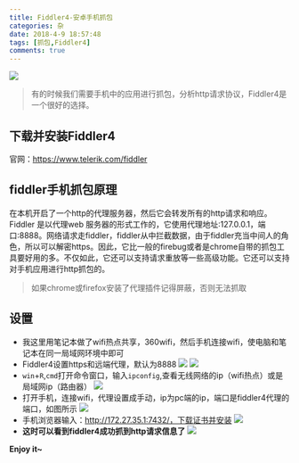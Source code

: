 ```yaml
---
title: Fiddler4-安卓手机抓包
categories: 杂
date: 2018-4-9 18:57:48
tags: [抓包,Fiddler4]
comments: true
---
```


![](https://fastly.jsdelivr.net/gh/libsgh/blog/themes/material-x/source/img/article/6b162853ly1fq6lv1xtamj20dc08wdfr.jpg)

>有的时候我们需要手机中的应用进行抓包，分析http请求协议，Fiddler4是一个很好的选择。

<!-- more -->

## 下载并安装Fiddler4

官网：https://www.telerik.com/fiddler

## fiddler手机抓包原理

在本机开启了一个http的代理服务器，然后它会转发所有的http请求和响应。Fiddler 是以代理web 服务器的形式工作的，它使用代理地址:127.0.0.1，端口:8888。网络请求走fiddler，fiddler从中拦截数据，由于fiddler充当中间人的角色，所以可以解密https。因此，它比一般的firebug或者是chrome自带的抓包工具要好用的多。不仅如此，它还可以支持请求重放等一些高级功能。它还可以支持对手机应用进行http抓包的。

>如果chrome或firefox安装了代理插件记得屏蔽，否则无法抓取

## 设置

- 我这里用笔记本做了wifi热点共享，360wifi，然后手机连接wifi，使电脑和笔记本在同一局域网环境中即可
- Fiddler4设置https和远端代理，默认为8888
![](https://fastly.jsdelivr.net/gh/libsgh/blog/themes/material-x/source/img/article/6b162853ly1fq6lid31j7j20f30abwev.jpg)
![](https://fastly.jsdelivr.net/gh/libsgh/blog/themes/material-x/source/img/article/6b162853ly1fq6ljoiapvj20f60abgm4.jpg)
- <code>win</code>+<code>R</code>,<code>cmd</code>打开命令窗口，输入<code>ipconfig</code>,查看无线网络的ip（wifi热点）或是局域网ip（路由器）
![](https://fastly.jsdelivr.net/gh/libsgh/blog/themes/material-x/source/img/article/6b162853ly1fq6ln13ns0j20eu03oa9y.jpg)
- 打开手机，连接wifi，代理设置成手动，ip为pc端的ip，端口是fiddler4代理的端口，如图所示
![](https://fastly.jsdelivr.net/gh/libsgh/blog/themes/material-x/source/img/article/6b162853ly1fq6lqdggosj20u01hcjud.jpg)
- 手机浏览器输入：http://172.27.35.1:7432/，下载证书并安装
![](https://fastly.jsdelivr.net/gh/libsgh/blog/themes/material-x/source/img/article/6b162853ly1fq7cfhdzjtj20u01hctbp.jpg)
- **这时可以看到fiddler4成功抓到http请求信息了**
![](https://fastly.jsdelivr.net/gh/libsgh/blog/themes/material-x/source/img/article/6b162853ly1fq7cjfv36fj20a60buwf8.jpg)

**Enjoy it~**
